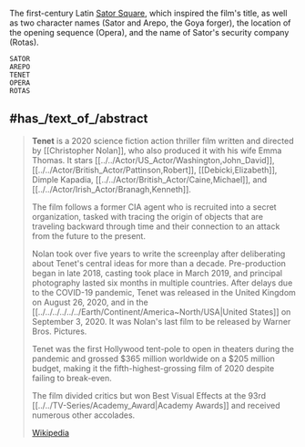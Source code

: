 
The first-century Latin [Sator Square](https://en.wikipedia.org/wiki/Sator_Square "Sator Square"), which inspired the film's title, 
as well as two character names (Sator and Arepo, the Goya forger), 
the location of the opening sequence (Opera), 
and the name of Sator's security company (Rotas). 

```
SATOR
AREPO
TENET
OPERA
ROTAS
```


## #has_/text_of_/abstract 

> **Tenet** is a 2020 science fiction action thriller film written and directed by [[Christopher Nolan]], 
> who also produced it with his wife Emma Thomas. 
> It stars [[../../Actor/US_Actor/Washington,John_David]], [[../../Actor/British_Actor/Pattinson,Robert]], [[Debicki,Elizabeth]], Dimple Kapadia, [[../../Actor/British_Actor/Caine,Michael]], and [[../../Actor/Irish_Actor/Branagh,Kenneth]]. 
> 
> The film follows a former CIA agent who is recruited into a secret organization, 
> tasked with tracing the origin of objects that are traveling backward through time 
> and their connection to an attack from the future to the present.
>
> Nolan took over five years to write the screenplay 
> after deliberating about Tenet's central ideas for more than a decade. 
> Pre-production began in late 2018, casting took place in March 2019, 
> and principal photography lasted six months in multiple countries. 
> After delays due to the COVID-19 pandemic, 
> Tenet was released in the United Kingdom on August 26, 2020, 
> and in the [[../../../../../../Earth/Continent/America~North/USA|United States]] on September 3, 2020. 
> It was Nolan's last film to be released by Warner Bros. Pictures.
>
> Tenet was the first Hollywood tent-pole to open in theaters during the pandemic 
> and grossed $365 million worldwide on a $205 million budget, 
> making it the fifth-highest-grossing film of 2020 despite failing to break-even. 
> 
> The film divided critics but won Best Visual Effects at the 93rd [[../../TV-Series/Academy_Award|Academy Awards]] 
> and received numerous other accolades.
>
> [Wikipedia](https://en.wikipedia.org/wiki/Tenet%20(film)) 


